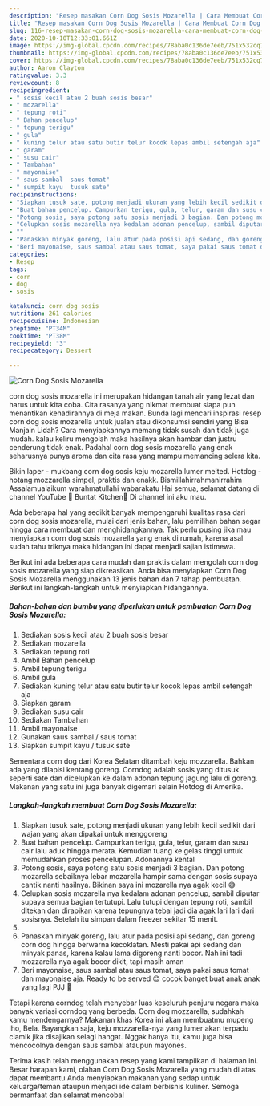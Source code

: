 ```yaml
---
description: "Resep masakan Corn Dog Sosis Mozarella | Cara Membuat Corn Dog Sosis Mozarella Yang Sedap"
title: "Resep masakan Corn Dog Sosis Mozarella | Cara Membuat Corn Dog Sosis Mozarella Yang Sedap"
slug: 116-resep-masakan-corn-dog-sosis-mozarella-cara-membuat-corn-dog-sosis-mozarella-yang-sedap
date: 2020-10-10T12:33:01.661Z
image: https://img-global.cpcdn.com/recipes/78aba0c136de7eeb/751x532cq70/corn-dog-sosis-mozarella-foto-resep-utama.jpg
thumbnail: https://img-global.cpcdn.com/recipes/78aba0c136de7eeb/751x532cq70/corn-dog-sosis-mozarella-foto-resep-utama.jpg
cover: https://img-global.cpcdn.com/recipes/78aba0c136de7eeb/751x532cq70/corn-dog-sosis-mozarella-foto-resep-utama.jpg
author: Aaron Clayton
ratingvalue: 3.3
reviewcount: 8
recipeingredient:
- " sosis kecil atau 2 buah sosis besar"
- " mozarella"
- " tepung roti"
- " Bahan pencelup"
- " tepung terigu"
- " gula"
- " kuning telur atau satu butir telur kocok lepas ambil setengah aja"
- " garam"
- " susu cair"
- " Tambahan"
- " mayonaise"
- " saus sambal  saus tomat"
- " sumpit kayu  tusuk sate"
recipeinstructions:
- "Siapkan tusuk sate, potong menjadi ukuran yang lebih kecil sedikit dari wajan yang akan dipakai untuk menggoreng"
- "Buat bahan pencelup. Campurkan terigu, gula, telur, garam dan susu cair lalu aduk hingga merata. Kemudian tuang ke gelas tinggi untuk memudahkan proses pencelupan. Adonannya kental"
- "Potong sosis, saya potong satu sosis menjadi 3 bagian. Dan potong mozarella sebaiknya lebar mozarella hampir sama dengan sosis supaya cantik nanti hasilnya. Bikinan saya ini mozarella nya agak kecil 😅"
- "Celupkan sosis mozarella nya kedalam adonan pencelup, sambil diputar supaya semua bagian tertutupi. Lalu tutupi dengan tepung roti, sambil ditekan dan dirapikan karena tepungnya tebal jadi dia agak lari lari dari sosisnya. Setelah itu simpan dalam freezer sekitar 15 menit."
- ""
- "Panaskan minyak goreng, lalu atur pada posisi api sedang, dan goreng corn dog hingga berwarna kecoklatan. Mesti pakai api sedang dan minyak panas, karena kalau lama digoreng nanti bocor. Nah ini tadi mozzarella nya agak bocor dikit, tapi masih aman"
- "Beri mayonaise, saus sambal atau saus tomat, saya pakai saus tomat dan mayonaise aja. Ready to be served 😊 cocok banget buat anak anak yang lagi PJJ 🥰"
categories:
- Resep
tags:
- corn
- dog
- sosis

katakunci: corn dog sosis 
nutrition: 261 calories
recipecuisine: Indonesian
preptime: "PT34M"
cooktime: "PT38M"
recipeyield: "3"
recipecategory: Dessert

---
```



![Corn Dog Sosis Mozarella](https://img-global.cpcdn.com/recipes/78aba0c136de7eeb/751x532cq70/corn-dog-sosis-mozarella-foto-resep-utama.jpg)


corn dog sosis mozarella ini merupakan hidangan tanah air yang lezat dan harus untuk kita coba. Cita rasanya yang nikmat membuat siapa pun menantikan kehadirannya di meja makan.
Bunda lagi mencari inspirasi resep corn dog sosis mozarella untuk jualan atau dikonsumsi sendiri yang Bisa Manjain Lidah? Cara menyiapkannya memang tidak susah dan tidak juga mudah. kalau keliru mengolah maka hasilnya akan hambar dan justru cenderung tidak enak. Padahal corn dog sosis mozarella yang enak seharusnya punya aroma dan cita rasa yang mampu memancing selera kita.

Bikin laper - mukbang corn dog sosis keju mozarella lumer melted. Hotdog - hotang mozzarella simpel, praktis dan enakk. Bismillahirrahmanirrahim Assalamualaikum warahmatullahi wabarakatu Hai semua, selamat datang di channel YouTube 🌸 Buntat Kitchen🌸 Di channel ini aku mau.

Ada beberapa hal yang sedikit banyak mempengaruhi kualitas rasa dari corn dog sosis mozarella, mulai dari jenis bahan, lalu pemilihan bahan segar hingga cara membuat dan menghidangkannya. Tak perlu pusing jika mau menyiapkan corn dog sosis mozarella yang enak di rumah, karena asal sudah tahu triknya maka hidangan ini dapat menjadi sajian istimewa.


Berikut ini ada beberapa cara mudah dan praktis dalam mengolah corn dog sosis mozarella yang siap dikreasikan. Anda bisa menyiapkan Corn Dog Sosis Mozarella menggunakan 13 jenis bahan dan 7 tahap pembuatan. Berikut ini langkah-langkah untuk menyiapkan hidangannya.

<!--inarticleads1-->

##### Bahan-bahan dan bumbu yang diperlukan untuk pembuatan Corn Dog Sosis Mozarella:

1. Sediakan  sosis kecil atau 2 buah sosis besar
1. Sediakan  mozarella
1. Sediakan  tepung roti
1. Ambil  Bahan pencelup
1. Ambil  tepung terigu
1. Ambil  gula
1. Sediakan  kuning telur atau satu butir telur kocok lepas ambil setengah aja
1. Siapkan  garam
1. Sediakan  susu cair
1. Sediakan  Tambahan
1. Ambil  mayonaise
1. Gunakan  saus sambal / saus tomat
1. Siapkan  sumpit kayu / tusuk sate


Sementara corn dog dari Korea Selatan ditambah keju mozzarella. Bahkan ada yang dilapisi kentang goreng. Corndog adalah sosis yang ditusuk seperti sate dan dicelupkan ke dalam adonan tepung jagung lalu di goreng. Makanan yang satu ini juga banyak digemari selain Hotdog di Amerika. 

<!--inarticleads2-->

##### Langkah-langkah membuat Corn Dog Sosis Mozarella:

1. Siapkan tusuk sate, potong menjadi ukuran yang lebih kecil sedikit dari wajan yang akan dipakai untuk menggoreng
1. Buat bahan pencelup. Campurkan terigu, gula, telur, garam dan susu cair lalu aduk hingga merata. Kemudian tuang ke gelas tinggi untuk memudahkan proses pencelupan. Adonannya kental
1. Potong sosis, saya potong satu sosis menjadi 3 bagian. Dan potong mozarella sebaiknya lebar mozarella hampir sama dengan sosis supaya cantik nanti hasilnya. Bikinan saya ini mozarella nya agak kecil 😅
1. Celupkan sosis mozarella nya kedalam adonan pencelup, sambil diputar supaya semua bagian tertutupi. Lalu tutupi dengan tepung roti, sambil ditekan dan dirapikan karena tepungnya tebal jadi dia agak lari lari dari sosisnya. Setelah itu simpan dalam freezer sekitar 15 menit.
1. 
1. Panaskan minyak goreng, lalu atur pada posisi api sedang, dan goreng corn dog hingga berwarna kecoklatan. Mesti pakai api sedang dan minyak panas, karena kalau lama digoreng nanti bocor. Nah ini tadi mozzarella nya agak bocor dikit, tapi masih aman
1. Beri mayonaise, saus sambal atau saus tomat, saya pakai saus tomat dan mayonaise aja. Ready to be served 😊 cocok banget buat anak anak yang lagi PJJ 🥰


Tetapi karena corndog telah menyebar luas keseluruh penjuru negara maka banyak variasi corndog yang berbeda. Corn dog mozzarella, sudahkah kamu mendengarnya? Makanan khas Korea ini akan membuatmu mupeng lho, Bela. Bayangkan saja, keju mozzarella-nya yang lumer akan terpadu ciamik jika disajikan selagi hangat. Nggak hanya itu, kamu juga bisa mencocolnya dengan saus sambal ataupun mayones. 

Terima kasih telah menggunakan resep yang kami tampilkan di halaman ini. Besar harapan kami, olahan Corn Dog Sosis Mozarella yang mudah di atas dapat membantu Anda menyiapkan makanan yang sedap untuk keluarga/teman ataupun menjadi ide dalam berbisnis kuliner. Semoga bermanfaat dan selamat mencoba!
